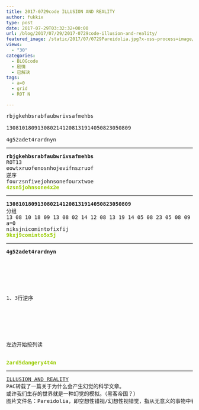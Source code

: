 ```yaml
---
title: 2017-0729code ILLUSION AND REALITY
author: fukkix
type: post
date: 2017-07-29T03:32:32+00:00
url: /blog/2017/07/29/2017-0729code-illusion-and-reality/
featured_image: /static/2017/07/0729Pareidolia.jpg?x-oss-process=image/resize,m_fill,w_700,h_220
views:
  - "30"
categories:
  - BLOGcode
  - 剧情
  - 已解决
tags:
  - a=0
  - grid
  - ROT N

---
```

<pre>rbjgkehbsrabfaubwrivsafmehbs

1308101809130802141208131914050823050809

4g52adet4rardnyn
<!--more--></pre>

* * *

<pre><strong>rbjgkehbsrabfaubwrivsafmehbs
</strong>ROT13
eowtxruofenosnhojevifnszruof
逆序
fourzsnfivejohnsonefourxtwoe
<span style="color: #99cc00;"><strong>4zsn5johnsone4x2e</strong></span></pre>

* * *

<pre><strong>1308101809130802141208131914050823050809
</strong>分组
13 08 10 18 09 13 08 02 14 12 08 13 19 14 05 08 23 05 08 09
a=0
niksjnicomintofixfij<strong>
<span style="color: #99cc00;">9kxj9cominto5x5j</span></strong></pre>

* * *

<pre><strong>4g52adet4rardnyn
</strong>


<table border="0" cellpading="0" cellspacing="0"   >
  
  	
  
</table>

1、3行逆序



<table border="0" cellpading="0" cellspacing="0"   >
  
  	
  
</table>

左边开始按列读


<span style="color: #99cc00;"><strong>2ard5dangery4t4n</strong></span></pre>

* * *

<pre><a href="http://investigate.ingress.com/2017/07/29/illusion-and-reality/">ILLUSION AND REALITY</a>
PAC转载了一篇关于为什么会产生幻觉的科学文章。
或许我们生存的世界就是一种幻觉的模拟。（黑客帝国？）
图片文件名：Pareidolia，即空想性错视/幻想性视错觉，指从无意义的事物中看出有意义的图形来，比如云的形状、星座图案等等。</pre>